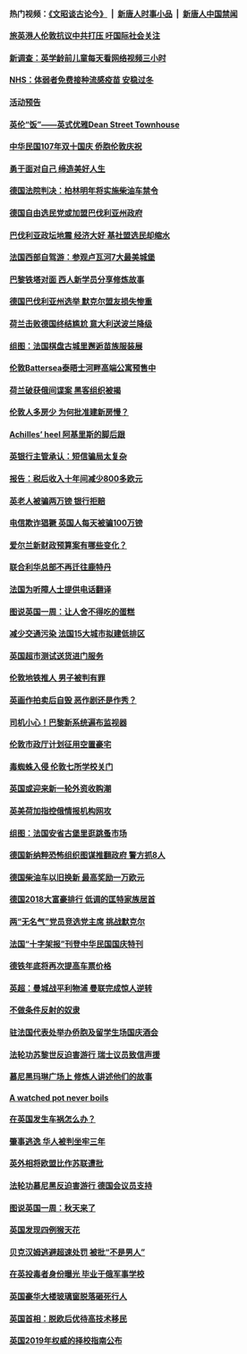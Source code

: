 #### 热门视频：[《文昭谈古论今》](https://github.com/gfw-breaker/wenzhao/blob/master/README.md?t=10170633) &nbsp;|&nbsp; [新唐人时事小品](https://github.com/gfw-breaker/ntdtv-comedy/blob/master/README.md?t=10170633) &nbsp;|&nbsp; [新唐人中国禁闻](https://github.com/gfw-breaker/ntdtv-news/blob/master/README.md?t=10170633)

#### [旅英港人伦敦抗议中共打压 吁国际社会关注](../pages/nsc974/n10788264.md?t=10170633) 

#### [新调查：英学龄前儿童每天看网络视频三小时](../pages/nsc974/n10788331.md?t=10170633) 

#### [NHS：体弱者免费接种流感疫苗 安稳过冬](../pages/nsc974/n10788326.md?t=10170633) 

#### [活动预告](../pages/nsc974/n10788321.md?t=10170633) 

#### [英伦“饭”——英式优雅Dean Street Townhouse](../pages/nsc974/n10788313.md?t=10170633) 

#### [中华民国107年双十国庆 侨胞伦敦庆祝](../pages/nsc974/n10788304.md?t=10170633) 

#### [勇于面对自己 缔造美好人生](../pages/nsc974/n10788275.md?t=10170633) 

#### [德国法院判决：柏林明年将实施柴油车禁令](../pages/nsc974/n10788104.md?t=10170633) 

#### [德国自由选民党或加盟巴伐利亚州政府](../pages/nsc974/n10788073.md?t=10170633) 

#### [巴伐利亚政坛地震  经济大好 基社盟选民却缩水](../pages/nsc974/n10787951.md?t=10170633) 

#### [法国西部自驾游：参观卢瓦河7大最美城堡](../pages/nsc974/n10760218.md?t=10170633) 

#### [巴黎铁塔对面 西人新学员分享修炼故事](../pages/nsc974/n10786939.md?t=10170633) 

#### [德国巴伐利亚州选举 默克尔盟友损失惨重](../pages/nsc974/n10783385.md?t=10170633) 

#### [荷兰击败德国终结尴尬 意大利送波兰降级](../pages/nsc974/n10783771.md?t=10170633) 

#### [组图：法国棋盘古城里邂逅苗族服装展](../pages/nsc974/n10781596.md?t=10170633) 

#### [伦敦Battersea泰晤士河畔高端公寓预售中](../pages/nsc974/n10780029.md?t=10170633) 

#### [荷兰破获俄间谍案 黑客组织被揭](../pages/nsc974/n10779265.md?t=10170633) 

#### [伦敦人多房少 为何批准建新房慢？](../pages/nsc974/n10779376.md?t=10170633) 

#### [Achilles’ heel 阿基里斯的脚后跟](../pages/nsc974/n10779364.md?t=10170633) 

#### [英银行主管承认：短信骗局太复杂](../pages/nsc974/n10779357.md?t=10170633) 

#### [报告：税后收入十年间减少800多欧元](../pages/nsc974/n10779342.md?t=10170633) 

#### [英老人被骗两万镑 银行拒赔](../pages/nsc974/n10779353.md?t=10170633) 

#### [电信欺诈猖獗 英国人每天被骗100万镑](../pages/nsc974/n10779322.md?t=10170633) 

#### [爱尔兰新财政预算案有哪些变化？](../pages/nsc974/n10779332.md?t=10170633) 

#### [联合利华总部不再迁往鹿特丹](../pages/nsc974/n10779315.md?t=10170633) 

#### [法国为听障人士提供电话翻译](../pages/nsc974/n10776654.md?t=10170633) 

#### [图说英国一周：让人舍不得吃的蛋糕](../pages/nsc974/n10776635.md?t=10170633) 

#### [减少交通污染 法国15大城市拟建低排区](../pages/nsc974/n10776580.md?t=10170633) 

#### [英国超市测试送货进门服务](../pages/nsc974/n10776623.md?t=10170633) 

#### [伦敦地铁推人 男子被判有罪](../pages/nsc974/n10776609.md?t=10170633) 

#### [英画作拍卖后自毁 恶作剧还是作秀？](../pages/nsc974/n10776576.md?t=10170633) 

#### [司机小心！巴黎新系统遍布监视器](../pages/nsc974/n10776510.md?t=10170633) 

#### [伦敦市政厅计划征用空置豪宅](../pages/nsc974/n10776569.md?t=10170633) 

#### [毒蜘蛛入侵 伦敦七所学校关门](../pages/nsc974/n10776564.md?t=10170633) 

#### [英国或迎来新一轮外资收购潮](../pages/nsc974/n10776549.md?t=10170633) 

#### [英美荷加指控俄情报机构网攻](../pages/nsc974/n10776535.md?t=10170633) 

#### [组图：法国安省古堡里逛跳蚤市场](../pages/nsc974/n10775210.md?t=10170633) 

#### [德国新纳粹恐怖组织图谋推翻政府 警方抓8人](../pages/nsc974/n10774321.md?t=10170633) 

#### [德国柴油车以旧换新 最高奖励一万欧元](../pages/nsc974/n10774269.md?t=10170633) 

#### [德国2018大富豪排行 低调的匡特家族居首](../pages/nsc974/n10774023.md?t=10170633) 

#### [两“无名气”党员竞选党主席 挑战默克尔](../pages/nsc974/n10774533.md?t=10170633) 

#### [法国“十字架报”刊登中华民国国庆特刊](../pages/nsc974/n10774543.md?t=10170633) 

#### [德铁年底将再次提高车票价格](../pages/nsc974/n10774155.md?t=10170633) 

#### [英超：曼城战平利物浦 曼联完成惊人逆转](../pages/nsc974/n10773638.md?t=10170633) 

#### [不做条件反射的奴隶](../pages/nsc974/n10771821.md?t=10170633) 

#### [驻法国代表处举办侨胞及留学生场国庆酒会](../pages/nsc974/n10769921.md?t=10170633) 

#### [法轮功苏黎世反迫害游行 瑞士议员致信声援](../pages/nsc974/n10767250.md?t=10170633) 

#### [慕尼黑玛琳广场上 修炼人讲述他们的故事](../pages/nsc974/n10762990.md?t=10170633) 

#### [A watched pot never boils](../pages/nsc974/n10763822.md?t=10170633) 

#### [在英国发生车祸怎么办？](../pages/nsc974/n10763811.md?t=10170633) 

#### [肇事逃逸 华人被判坐牢三年](../pages/nsc974/n10763799.md?t=10170633) 

#### [英外相将欧盟比作苏联遭批](../pages/nsc974/n10761274.md?t=10170633) 

#### [法轮功慕尼黑反迫害游行 德国会议员支持](../pages/nsc974/n10760664.md?t=10170633) 

#### [图说英国一周：秋天来了](../pages/nsc974/n10761380.md?t=10170633) 

#### [英国发现四例猴天花](../pages/nsc974/n10761362.md?t=10170633) 

#### [贝克汉姆逃避超速处罚 被批“不是男人”](../pages/nsc974/n10761349.md?t=10170633) 

#### [在英投毒者身份曝光 毕业于俄军事学校](../pages/nsc974/n10761338.md?t=10170633) 

#### [英国豪华大楼玻璃窗脱落砸死行人](../pages/nsc974/n10761334.md?t=10170633) 

#### [英国首相：脱欧后优待高技术移民](../pages/nsc974/n10761323.md?t=10170633) 

#### [英国2019年权威的择校指南公布](../pages/nsc974/n10761253.md?t=10170633) 

